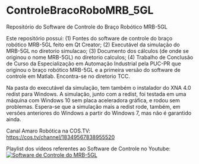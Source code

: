 # ControleBracoRoboMRB_5GL
Repositório do Software de Controle do Braço Robótico MRB-5GL

Este repositório possui:
(1) Fontes do software de controle do braço robótico MRB-5GL feito em Qt Creator;
(2) Executável da simulação do MRB-5GL no diretorio simulacao;
(3) Documento dos cálculos (de onde se originou o nome MRB-5GL) no diretorio calculos;
(4) Trabalho de Conclusão de Curso da Especialização em Automação Industrial pela PUC-PR 
    que originou o braço robótico MRB-5GL e a primeira versão do software de controle em
    Matlab. Encontra-se no diretorio TCC.
	
Na pasta do executável da simulação, tem também o instalador do XNA 4.0 redist para
Windows. A simulação, junto com a redist, foi testada em uma máquina com Windows 10
sem placa aceleradora gráfica, e rodou sem problemas. Espera-se que a simulação mais
a redist rode, também, em versões anteriores do Windows a partir do Windows 7, mas
não é garantido ainda.

Canal Amaro Robótica na COS.TV:
https://cos.tv/channel/18349567838955520

Playlist dos vídeos referentes ao Software de Controle no Youtube:
[![Software de Controle do MRB-5GL](https://img.youtube.com/vi/sga-DvOKtd4/0.jpg)](https://www.youtube.com/playlist?list=PLfnxnoUSxXdfb3OBQU8CEKTkQP01tUBvC)